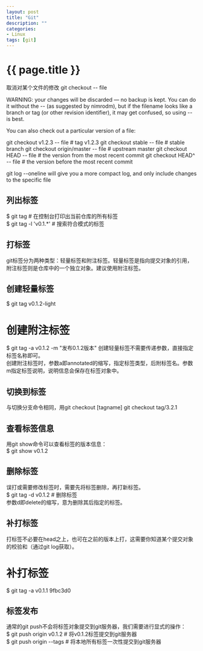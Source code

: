 ```yaml
---
layout: post
title: "Git"
description: ""
categories: 
- Linux
tags: [git]
---
```

{{ page.title }}
================

取消对某个文件的修改
git checkout -- file

WARNING: your changes will be discarded — no backup is kept.
You can do it without the -- (as suggested by nimrodm), but if the filename looks like a branch or tag (or other revision identifier), it may get confused, so using -- is best.

You can also check out a particular version of a file:

git checkout v1.2.3 -- file         # tag v1.2.3
git checkout stable -- file         # stable branch
git checkout origin/master -- file  # upstream master
git checkout HEAD -- file           # the version from the most recent commit
git checkout HEAD^ -- file          # the version before the most recent commit


git log --oneline <filename> will give you a more compact log, and only include changes to the specific file

## 列出标签   
$ git tag # 在控制台打印出当前仓库的所有标签    
$ git tag -l 'v0.1.*' # 搜索符合模式的标签 

## 打标签   
git标签分为两种类型：轻量标签和附注标签。轻量标签是指向提交对象的引用，附注标签则是仓库中的一个独立对象。建议使用附注标签。        
## 创建轻量标签   
$ git tag v0.1.2-light  
# 创建附注标签    
$ git tag -a v0.1.2 -m "发布0.1.2版本"
创建轻量标签不需要传递参数，直接指定标签名称即可。   
创建附注标签时，参数a即annotated的缩写，指定标签类型，后附标签名。参数m指定标签说明，说明信息会保存在标签对象中。

## 切换到标签   
与切换分支命令相同，用git checkout [tagname]
git checkout tag/3.2.1

## 查看标签信息   
用git show命令可以查看标签的版本信息：   
$ git show v0.1.2 

## 删除标签   
误打或需要修改标签时，需要先将标签删除，再打新标签。   
$ git tag -d v0.1.2 # 删除标签   
参数d即delete的缩写，意为删除其后指定的标签。   

## 补打标签   
打标签不必要在head之上，也可在之前的版本上打，这需要你知道某个提交对象的校验和（通过git log获取）。   
# 补打标签   
$ git tag -a v0.1.1 9fbc3d0 

## 标签发布   
通常的git push不会将标签对象提交到git服务器，我们需要进行显式的操作：   
$ git push origin v0.1.2 # 将v0.1.2标签提交到git服务器    
$ git push origin --tags # 将本地所有标签一次性提交到git服务器   
